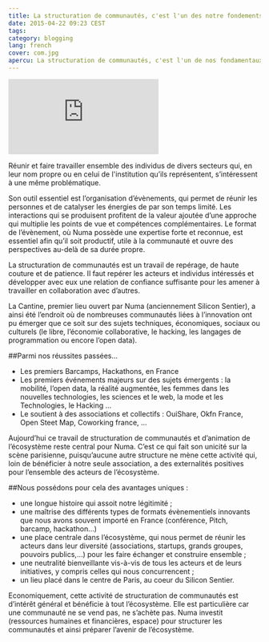 ```yaml
---
title: La structuration de communautés, c'est l'un des notre fondements
date: 2015-04-22 09:23 CEST
tags:
category: blogging
lang: french
cover: com.jpg
apercu: La structuration de communautés, c'est l'un de nos fondamentaux
---
```


<div class="fluid second">
	<div class="mask"><iframe src="https://www.youtube.com/embed/2hGVn-5EECM" frameborder="0" allowfullscreen></iframe></div>
</div>

Réunir et faire travailler ensemble des individus de divers secteurs qui, en leur nom propre ou en celui de l'institution qu’ils représentent, s’intéressent à une même problématique.

Son outil essentiel est l’organisation d’évènements, qui permet de réunir les personnes et de catalyser les énergies de par son temps limité. Les interactions qui se produisent profitent de la valeur ajoutée d’une approche qui multiplie les points de vue et compétences complémentaires. Le format de l’évènement, où Numa possède une expertise forte et reconnue, est essentiel afin qu’il soit productif, utile à la communauté et ouvre des perspectives au-delà de sa durée propre.

La structuration de communautés est un travail de repérage, de haute couture et de patience. Il faut repérer les acteurs et individus intéressés et développer avec eux une relation de confiance suffisante pour les amener à travailler en collaboration avec d’autres.
 
La Cantine, premier lieu ouvert par Numa (anciennement Silicon Sentier), a ainsi été l’endroit où de nombreuses communautés liées à l’innovation ont pu émerger que ce soit sur des sujets techniques, économiques, sociaux ou culturels (le libre, l’économie collaborative, le hacking, les langages de programmation ou encore l’open data).

##Parmi nos réussites passées...

- Les premiers Barcamps, Hackathons, en France
- Les premiers événements majeurs sur des sujets émergents : la mobilité, l’open data, la réalité augmentée, les femmes dans les nouvelles technologies, les sciences et le web, la mode et les Technologies, le Hacking  ...
- Le soutient à des associations et collectifs : OuiShare, Okfn France, Open Steet Map, Coworking france, ...

Aujourd’hui ce travail de structuration de communautés et d’animation de l’écosystème reste central pour Numa. C’est ce qui fait son unicité sur la scène parisienne, puisqu’aucune autre structure ne mène cette activité qui, loin de bénéficier à notre seule association, a des externalités positives pour l’ensemble des acteurs de l’écosystème.

##Nous possédons pour cela des avantages uniques : 

- une longue histoire qui assoit notre légitimité ;
- une maîtrise des différents types de formats évènementiels innovants que nous avons souvent importé en France (conférence, Pitch, barcamp, hackathon…)
- une place centrale dans l’écosystème, qui nous permet de réunir les acteurs dans leur diversité (associations, startups, grands groupes, pouvoirs publics,…) pour les faire échanger et construire ensemble ;
- une neutralité bienveillante vis-à-vis de tous les acteurs et de leurs initiatives, y compris celles qui nous concurrencent ;
- un lieu placé dans le centre de Paris, au coeur du Silicon Sentier.

Economiquement, cette activité de structuration de communautés est d’intérêt général et bénéficie à tout l’écosystème. Elle est particulière car une communauté ne se vend pas, ne s’achète pas. Numa investit (ressources humaines et financières, espace) pour structurer les communautés et ainsi préparer l’avenir de l’écosystème.



